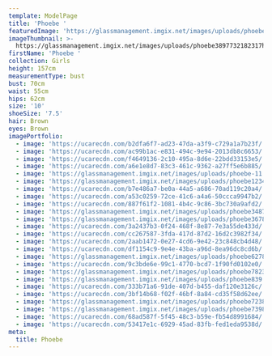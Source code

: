 ```yaml
---
template: ModelPage
title: 'Phoebe '
featuredImage: 'https://glassmanagement.imgix.net/images/uploads/phoebe37798313banner.png'
imageThumbnail: >-
  https://glassmanagement.imgix.net/images/uploads/phoebe3897732182317headshot.png
firstName: 'Phoebe '
collection: Girls
height: 157cm
measurementType: bust
bust: 70cm
waist: 55cm
hips: 62cm
size: '10'
shoeSize: '7.5'
hair: Brown
eyes: Brown
imagePortfolio:
  - image: 'https://ucarecdn.com/b2dfa6f7-ad23-47da-a3f9-c729a1a7b23f/'
  - image: 'https://ucarecdn.com/ac99b1ac-e831-494c-9e94-2013db8c6653/'
  - image: 'https://ucarecdn.com/f4649136-2c10-495a-8d6e-22bdd33153e5/'
  - image: 'https://ucarecdn.com/a6e1e8d7-83c3-461c-9362-a27ff5e6b885/'
  - image: 'https://glassmanagement.imgix.net/images/uploads/phoebe-11.jpg'
  - image: 'https://glassmanagement.imgix.net/images/uploads/phoebe123456798765.jpg'
  - image: 'https://ucarecdn.com/b7e486a7-be0a-44a5-a686-70ad119c20a4/'
  - image: 'https://ucarecdn.com/a53c0259-72ce-41c6-a4a6-50ccca9947b2/'
  - image: 'https://ucarecdn.com/887f61f2-1081-4b4c-9c86-3bc730a9afd2/'
  - image: 'https://glassmanagement.imgix.net/images/uploads/phoebe348792.jpg'
  - image: 'https://glassmanagement.imgix.net/images/uploads/phoebe3678.jpg'
  - image: 'https://ucarecdn.com/3a2437b3-0f24-468f-8e87-7e3a55de433d/'
  - image: 'https://ucarecdn.com/cc267587-3fda-417d-87d2-16d2c3982f34/'
  - image: 'https://ucarecdn.com/2aab1472-0e27-4cd6-9e42-23c848cb4d48/'
  - image: 'https://ucarecdn.com/df1154c9-9e4e-43ba-a96d-8ea96dc8cd6b/'
  - image: 'https://glassmanagement.imgix.net/images/uploads/phoebe62787319.jpg'
  - image: 'https://ucarecdn.com/9c3bde6e-99c1-4770-bcd7-1f90fd0102e0/'
  - image: 'https://glassmanagement.imgix.net/images/uploads/phoebe78239.jpg'
  - image: 'https://glassmanagement.imgix.net/images/uploads/phoebe839.jpg'
  - image: 'https://ucarecdn.com/333b71a6-91de-407d-b455-daf120e3126c/'
  - image: 'https://ucarecdn.com/3bf14b68-f02f-46bf-8a84-cd35f58d62ee/'
  - image: 'https://glassmanagement.imgix.net/images/uploads/phoebe723890.jpg'
  - image: 'https://glassmanagement.imgix.net/images/uploads/phoebe7398210.jpg'
  - image: 'https://ucarecdn.com/68ad587f-5f45-48c3-b59e-fb54d8991684/'
  - image: 'https://ucarecdn.com/53417e1c-6929-45ad-83fb-fed1eda9538d/'
meta:
  title: Phoebe
---
```


